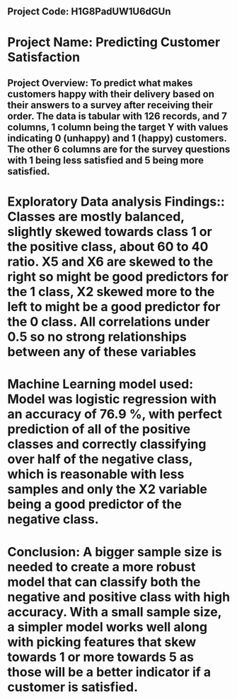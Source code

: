 ## Project Code: H1G8PadUW1U6dGUn

# Project Name: Predicting Customer Satisfaction

## Project Overview: To predict what makes customers happy with their delivery based on their answers to a survey after receiving their order. The data is tabular with 126 records, and 7 columns, 1 column being the target Y with values indicating 0 (unhappy) and 1 (happy) customers. The other 6 columns are for the survey questions with 1 being less satisfied and 5 being more satisfied.

# Exploratory Data analysis Findings:: Classes are mostly balanced, slightly skewed towards class 1 or the positive class, about 60 to 40 ratio. X5 and X6 are skewed to the right so might be good predictors for the 1 class, X2 skewed more to the left to might be a good predictor for the 0 class. All correlations under 0.5 so no strong relationships between any of these variables

# Machine Learning model used: Model was logistic regression with an accuracy of 76.9 %, with perfect prediction of all of the positive classes and correctly classifying over half of the negative class, which is reasonable with less samples and only the X2 variable being a good predictor of the negative class.

# Conclusion: A bigger sample size is needed to create a more robust model that can classify both the negative and positive class with high accuracy. With a small sample size, a simpler model works well along with picking features that skew towards 1 or more towards 5 as those will be a better indicator if a customer is satisfied.
